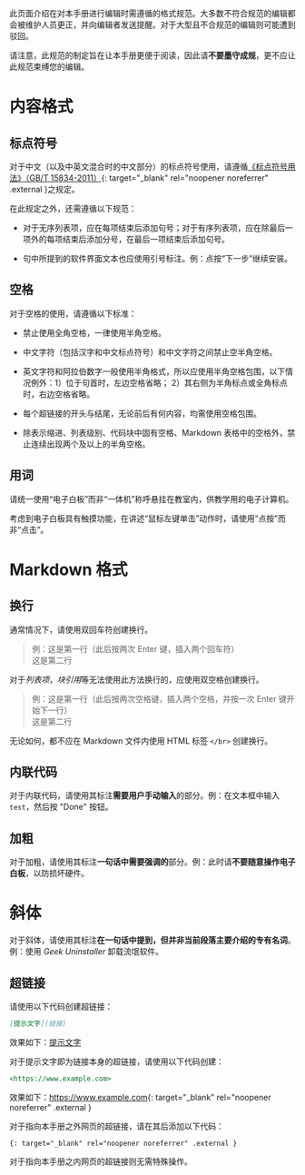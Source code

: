 此页面介绍在对本手册进行编辑时需遵循的格式规范。大多数不符合规范的编辑都会被维护人员更正，并向编辑者发送提醒。对于大型且不合规范的编辑则可能遭到驳回。

请注意，此规范的制定旨在让本手册更便于阅读，因此请**不要墨守成规**，更不应让此规范束缚您的编辑。
# 内容格式
## 标点符号
对于中文（以及中英文混合时的中文部分）的标点符号使用，请遵循[《标点符号用法》（GB/T 15834-2011）](http://std.samr.gov.cn/gb/search/gbDetailed?id=71F772D7FE25D3A7E05397BE0A0AB82A){: target="_blank" rel="noopener noreferrer" .external }之规定。

在此规定之外，还需遵循以下规范：

- 对于无序列表项，应在每项结束后添加句号；对于有序列表项，应在除最后一项外的每项结束后添加分号，在最后一项结束后添加句号。

- 句中所提到的软件界面文本也应使用引号标注。例：点按“下一步”继续安装。

## 空格
对于空格的使用，请遵循以下标准：

- 禁止使用全角空格，一律使用半角空格。

- 中文字符（包括汉字和中文标点符号）和中文字符之间禁止空半角空格。

- 英文字符和阿拉伯数字一般使用半角格式，所以应使用半角空格包围，以下情况例外：1）位于句首时，左边空格省略； 2）其右侧为半角标点或全角标点时，右边空格省略。

- 每个超链接的开头与结尾，无论前后有何内容，均需使用空格包围。

- 除表示缩进、列表级别、代码块中固有空格、Markdown 表格中的空格外，禁止连续出现两个及以上的半角空格。

## 用词
请统一使用“电子白板”而非“一体机”称呼悬挂在教室内，供教学用的电子计算机。

考虑到电子白板具有触摸功能，在讲述“鼠标左键单击”动作时，请使用“点按”而非“点击”。

# Markdown 格式
## 换行
通常情况下，请使用双回车符创建换行。

> 例：这是第一行（此后按两次 Enter 键，插入两个回车符）  
这是第二行

对于*列表项*，*块引用*等无法使用此方法换行的，应使用双空格创建换行。

> 例：这是第一行（此后按两次空格键，插入两个空格，并按一次 Enter 键开始下一行）  
这是第二行

无论如何，都不应在 Markdown 文件内使用 HTML 标签 `</br>` 创建换行。

## 内联代码
对于内联代码，请使用其标注**需要用户手动输入**的部分。例：在文本框中输入 `test`，然后按 "Done" 按钮。

## 加粗
对于加粗，请使用其标注**一句话中需要强调的**部分。例：此时请**不要随意操作电子白板**，以防损坏硬件。

# 斜体
对于斜体，请使用其标注**在一句话中提到，但并非当前段落主要介绍的专有名词**。例：使用 *Geek Uninstaller* 卸载流氓软件。

## 超链接
请使用以下代码创建超链接：
```markdown
[提示文字](链接)
```
效果如下：[提示文字](链接)

对于提示文字即为链接本身的超链接，请使用以下代码创建：
```markdown
<https://www.example.com>
```
效果如下：<https://www.example.com>{: target="_blank" rel="noopener noreferrer" .external }

对于指向本手册之外网页的超链接，请在其后添加以下代码：
```
{: target="_blank" rel="noopener noreferrer" .external }
```
对于指向本手册之内网页的超链接则无需特殊操作。
